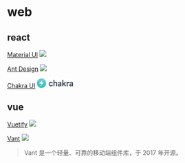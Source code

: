 # web

## react

[Material UI](https://github.com/mui/material-ui) <img width="21" src="https://mui.com/static/logo.svg">

[Ant Design](https://github.com/ant-design/ant-design)  <img width="21" src="https://gw.alipayobjects.com/zos/rmsportal/KDpgvguMpGfqaHPjicRK.svg">

[Chakra UI](https://github.com/chakra-ui/chakra-ui)  <img width="84" src="https://raw.githubusercontent.com/chakra-ui/chakra-ui/main/logo/logo-colored@2x.png" />

## vue

[Vuetify](https://github.com/vuetifyjs/vuetify) <img width="21" src="https://cdn.vuetifyjs.com/images/logos/logo.svg">

[Vant](https://github.com/youzan/vant)  <img src="https://cdn.jsdelivr.net/npm/@vant/assets/logo.png" width="21">
> Vant 是一个轻量、可靠的移动端组件库，于 2017 年开源。
